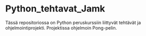 # Python_tehtavat_Jamk
Tässä repositoriossa on Python peruskurssiin liittyvät tehtävät ja ohjelmointiprojekti. Projektissa ohjelmoin Pong-pelin.
